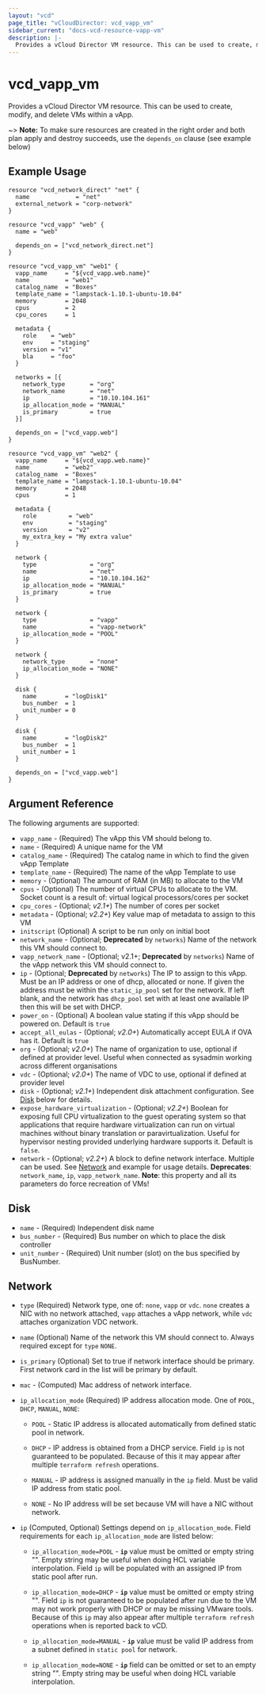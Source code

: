 ```yaml
---
layout: "vcd"
page_title: "vCloudDirector: vcd_vapp_vm"
sidebar_current: "docs-vcd-resource-vapp-vm"
description: |-
  Provides a vCloud Director VM resource. This can be used to create, modify, and delete VMs within a vApp.
---
```


# vcd\_vapp\_vm

Provides a vCloud Director VM resource. This can be used to create,
modify, and delete VMs within a vApp.

~> **Note:** To make sure resources are created in the right order and both plan apply and destroy succeeds, use the `depends_on` clause (see example below)


## Example Usage

```hcl
resource "vcd_network_direct" "net" {
  name             = "net"
  external_network = "corp-network"
}

resource "vcd_vapp" "web" {
  name = "web"

  depends_on = ["vcd_network_direct.net"]
}

resource "vcd_vapp_vm" "web1" {
  vapp_name     = "${vcd_vapp.web.name}"
  name          = "web1"
  catalog_name  = "Boxes"
  template_name = "lampstack-1.10.1-ubuntu-10.04"
  memory        = 2048
  cpus          = 2
  cpu_cores     = 1

  metadata {
    role    = "web"
    env     = "staging"
    version = "v1"
    bla     = "foo"
  }

  networks = [{
    network_type       = "org"
    network_name       = "net"
    ip                 = "10.10.104.161"
    ip_allocation_mode = "MANUAL"
    is_primary         = true
  }]

  depends_on = ["vcd_vapp.web"]
}

resource "vcd_vapp_vm" "web2" {
  vapp_name     = "${vcd_vapp.web.name}"
  name          = "web2"
  catalog_name  = "Boxes"
  template_name = "lampstack-1.10.1-ubuntu-10.04"
  memory        = 2048
  cpus          = 1

  metadata {
    role         = "web"
    env          = "staging"
    version      = "v2"
    my_extra_key = "My extra value"
  }

  network {
    type               = "org"
    name               = "net"
    ip                 = "10.10.104.162"
    ip_allocation_mode = "MANUAL"
    is_primary         = true
  }

  network {
    type               = "vapp"
    name               = "vapp-network"
    ip_allocation_mode = "POOL"
  }

  network {
    network_type       = "none"
    ip_allocation_mode = "NONE"
  }

  disk {
    name        = "logDisk1"
    bus_number  = 1
    unit_number = 0
  }

  disk {
    name        = "logDisk2"
    bus_number  = 1
    unit_number = 1
  }

  depends_on = ["vcd_vapp.web"]
}

```

## Argument Reference

The following arguments are supported:

* `vapp_name` - (Required) The vApp this VM should belong to.
* `name` - (Required) A unique name for the VM
* `catalog_name` - (Required) The catalog name in which to find the given vApp Template
* `template_name` - (Required) The name of the vApp Template to use
* `memory` - (Optional) The amount of RAM (in MB) to allocate to the VM
* `cpus` - (Optional) The number of virtual CPUs to allocate to the VM. Socket count is a result of: virtual logical processors/cores per socket
* `cpu_cores` - (Optional; *v2.1+*) The number of cores per socket
* `metadata` - (Optional; *v2.2+*) Key value map of metadata to assign to this VM
* `initscript` (Optional) A script to be run only on initial boot
* `network_name` - (Optional; **Deprecated** by `networks`) Name of the network this VM should connect to.
* `vapp_network_name` - (Optional; v2.1+; **Deprecated** by `networks`) Name of the vApp network this VM should connect to.
* `ip` - (Optional; **Deprecated** by `networks`) The IP to assign to this vApp. Must be an IP address or
one of dhcp, allocated or none. If given the address must be within the
  `static_ip_pool` set for the network. If left blank, and the network has
  `dhcp_pool` set with at least one available IP then this will be set with
DHCP.
* `power_on` - (Optional) A boolean value stating if this vApp should be powered on. Default is `true`
* `accept_all_eulas` - (Optional; *v2.0+*) Automatically accept EULA if OVA has it. Default is `true`
* `org` - (Optional; *v2.0+*) The name of organization to use, optional if defined at provider level. Useful when connected as sysadmin working across different organisations
* `vdc` - (Optional; *v2.0+*) The name of VDC to use, optional if defined at provider level
* `disk` - (Optional; *v2.1+*) Independent disk attachment configuration. See [Disk](#disk) below for details.
* `expose_hardware_virtualization` - (Optional; *v2.2+*) Boolean for exposing full CPU virtualization to the
guest operating system so that applications that require hardware virtualization can run on virtual machines without binary
translation or paravirtualization. Useful for hypervisor nesting provided underlying hardware supports it. Default is `false`.
* `network` - (Optional; *v2.2+*) A block to define network interface. Multiple can be used. See [Network](#network) and 
example for usage details. **Deprecates**: `network_name`, `ip`, `vapp_network_name`. **Note**: this property and all
its parameters do force recreation of VMs!

<a id="disk"></a>
## Disk

* `name` - (Required) Independent disk name
* `bus_number` - (Required) Bus number on which to place the disk controller
* `unit_number` - (Required) Unit number (slot) on the bus specified by BusNumber.


<a id="network"></a>
## Network

* `type` (Required) Network type, one of: `none`, `vapp` or `vdc`. `none` creates a NIC with no network attached, `vapp` attaches a vApp network, while `vdc` attaches organization VDC network.
* `name` (Optional) Name of the network this VM should connect to. Always required except for `type` `NONE`.
* `is_primary` (Optional) Set to true if network interface should be primary. First network card in the list will be primary by default.
* `mac` - (Computed) Mac address of network interface.
* `ip_allocation_mode` (Required) IP address allocation mode. One of `POOL`, `DHCP`, `MANUAL`, `NONE`:  

  * `POOL` - Static IP address is allocated automatically from defined static pool in network.
  
  * `DHCP` - IP address is obtained from a DHCP service. Field `ip` is not guaranteed to be populated. Because of this it may appear
  after multiple `terraform refresh` operations.
  
  * `MANUAL` - IP address is assigned manually in the `ip` field. Must be valid IP address from static pool.
  
  * `NONE` - No IP address will be set because VM will have a NIC without network.

* `ip` (Computed, Optional) Settings depend on `ip_allocation_mode`. Field requirements for each `ip_allocation_mode` are listed below:

  * `ip_allocation_mode=POOL` - **`ip`** value must be omitted or empty string "". Empty string may be useful when doing HCL
  variable interpolation. Field `ip` will be populated with an assigned IP from static pool after run.
  
  * `ip_allocation_mode=DHCP` - **`ip`** value must be omitted or empty string "". Field `ip` is not guaranteed to be populated
  after run due to the VM may not work properly with DHCP or may be missing VMware tools. Because of this `ip` may also appear after multiple `terraform refresh` operations when is reported back to vCD.

  * `ip_allocation_mode=MANUAL` - **`ip`** value must be valid IP address from a subnet defined in `static pool` for network.

  * `ip_allocation_mode=NONE` - **`ip`** field can be omitted or set to an empty string "". Empty string may be useful when doing HCL variable interpolation.

